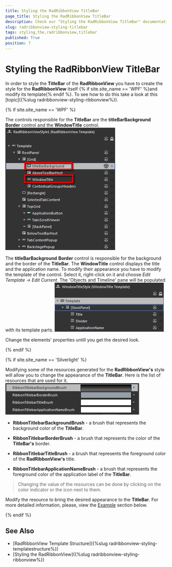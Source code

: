 ```yaml
---
title: Styling the RadRibbonView TitleBar
page_title: Styling the RadRibbonView TitleBar
description: Check our "Styling the RadRibbonView TitleBar" documentation article for the RadRibbonView WPF control.
slug: radribbonview-styling-titlebar
tags: styling,the,radribbonview,titlebar
published: True
position: 7
---
```


# Styling the RadRibbonView TitleBar

In order to style the __TitleBar__ of the __RadRibbonView__ you have to create the style for the __RadRibbonView__ itself {% if site.site_name == 'WPF' %}and modify its template{% endif %}. To see how to do this take a look at this [topic]({%slug radribbonview-styling-ribbonview%}).

{% if site.site_name == 'WPF' %}

The controls responsible for the __TitleBar__ are the __titleBarBackground__ __Border__ control and the __WindowTitle__ control.
![](images/RibbonView_Styling_TitleBar_ControlElements.png)

The __titleBarBackground__ __Border__ control is responsible for the background and the border of the __TitleBar__. The __WindowTitle__ control displays the title and the application name. To modify their appearance you have to modify the template of the control. Select it, right-click on it and choose *Edit Template -> Edit Current*. The 'Objects and Timeline' pane will be populated with its template parts.
![](images/RibbonView_Styling_TitleBar_WindowTitleTemplate.png)

Change the elements' properties untill you get the desired look.

{% endif %}

{% if site.site_name == 'Silverlight' %}

Modifying some of the resources generated for the __RadRibbonView's__ style will allow you to change the appearance of the __TitleBar__. Here is the list of resources that are used for it.
![](images/RibbonView_Styling_TitleBar_Resources.png)

* __RibbonTitlebarBackgroundBrush__ - a brush that represents the background color of the __TitleBar__.				

* __RibbonTitlebarBorderBrush__ - a brush that represents the color of the __TitleBar's__ border.				

* __RibbonTitlebarTitleBrush__ - a brush that represents the foreground color of the __RadRibbonView's__ title.				

* __RibbonTitlebarApplicationNameBrush__ - a brush that represents the foreground color of the application label of the __TitleBar__.				

>Changing the value of the resources can be done by clicking on the color indicator or the icon next to them.

Modify the resource to bring the desired appearance to the __TitleBar__. For more detailed information, please, view the [Example](#example) section below.

{% endif %}

## See Also
 * [RadRibbonView Template Structure]({%slug radribbonview-styling-templatestructure%})
 * [Styling the RadRibbonView]({%slug radribbonview-styling-ribbonview%})
